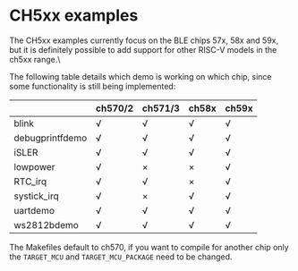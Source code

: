 # CH5xx examples

The CH5xx examples currently focus on the BLE chips 57x, 58x and 59x, but it is definitely possible to add support for other RISC-V models in the ch5xx range.\

The following table details which demo is working on which chip, since some functionality is still being implemented:

|                   | ch570/2 | ch571/3 | ch58x | ch59x |
|-------------------|---------|---------|-------|-------|
| blink             |    √    |    √    |   √   |   √   |
| debugprintfdemo   |    √    |    √    |   √   |   √   |
| iSLER             |    √    |    √    |   √   |   √   |
| lowpower          |    √    |    ×    |   ×   |   √   |
| RTC_irq           |    √    |    √    |   ×   |   √   |
| systick_irq       |    √    |    ×    |   √   |   √   |
| uartdemo          |    √    |    √    |   √   |   √   |
| ws2812bdemo       |    √    |    √    |   √   |   √   |

The Makefiles default to ch570, if you want to compile for another chip only the `TARGET_MCU` and `TARGET_MCU_PACKAGE` need to be changed.
